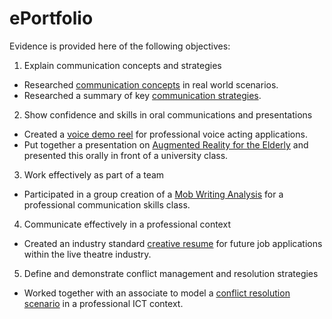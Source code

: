 # ePortfolio
Evidence is provided here of the following objectives:
1. Explain communication concepts and strategies
  - Researched [communication concepts](https://i.redd.it/37m4ofhkph041.png) in real world scenarios.
  - Researched a summary of key [communication strategies](https://www.usa.edu/wp-content/uploads/2020/02/effective-communication-skills-post-image-@2x.png).
2. Show confidence and skills in oral communications and presentations
  - Created a [voice demo reel](https://1drv.ms/u/s!Av5zIpU4Ih_Wh3Fy_ZfRA9399kxI?e=1bogEn) for professional voice acting applications.
  - Put together a presentation on [Augmented Reality for the Elderly](https://1drv.ms/p/s!Av5zIpU4Ih_Wh3jL7cFwt_Sxjgvi?e=wAaamv) and presented this orally in front of a university class.
3. Work effectively as part of a team
  - Participated in a group creation of a [Mob Writing Analysis](https://1drv.ms/w/s!Av5zIpU4Ih_Wh3ZN0F_NDiukIjXC?e=WuR0Kb) for a professional communication skills class.
4. Communicate effectively in a professional context
  - Created an industry standard [creative resume](https://1drv.ms/w/s!Av5zIpU4Ih_Wh3TBQa2TcINi9GGm?e=vFNILa) for future job applications within the live theatre industry.
5. Define and demonstrate conflict management and resolution strategies
  - Worked together with an associate to model a [conflict resolution scenario](https://1drv.ms/w/s!Av5zIpU4Ih_Wh3JGhY8sKMNESALO?e=J2SC9t) in a professional ICT context.
